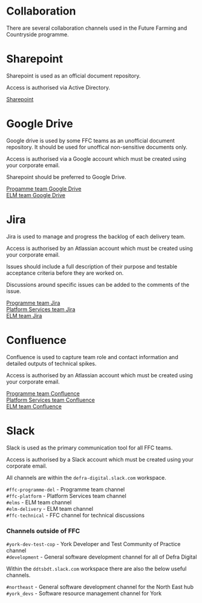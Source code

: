 # Collaboration
There are several collaboration channels used in the Future Farming and Countryside programme.

# Sharepoint
Sharepoint is used as an official document repository.  

Access is authorised via Active Directory.

[Sharepoint](https://defra.sharepoint.com/sites/pwa/Future%20Farming%20and%20Countryside%20Programme/default.aspx)

# Google Drive
Google drive is used by some FFC teams as an unofficial document repository.  It should be used for unoffical non-sensitive documents only.  

Access is authorised via a Google account which must be created using your corporate email.

Sharepoint should be preferred to Google Drive.

[Progamme team Google Drive](https://drive.google.com/drive/folders/0AAmQ4TlCw4vzUk9PVA)  
[ELM team Google Drive](https://drive.google.com/drive/folders/0AIJpwGmbYIzKUk9PVA)

# Jira
Jira is used to manage and progress the backlog of each delivery team.  

Access is authorised by an Atlassian account which must be created using your corporate email.

Issues should include a full description of their purpose and testable acceptance criteria before they are worked on.  

Discussions around specific issues can be added to the comments of the issue.  

[Programme team Jira](https://eaflood.atlassian.net/secure/RapidBoard.jspa?projectKey=FPD&rapidView=533&view=planning)  
[Platform Services team Jira](https://eaflood.atlassian.net/secure/RapidBoard.jspa?rapidView=597&projectKey=PSD&view=planning.nodetail)  
[ELM team Jira](https://eaflood.atlassian.net/secure/RapidBoard.jspa?rapidView=583&projectKey=ELM&view=planning.nodetail)  

# Confluence
Confluence is used to capture team role and contact information and detailed outputs of technical spikes.  

Access is authorised by an Atlassian account which must be created using your corporate email.  

[Programme team Confluence](https://eaflood.atlassian.net/wiki/spaces/FFCPD/overview)  
[Platform Services team Confluence](https://eaflood.atlassian.net/wiki/spaces/FPS/overview)  
[ELM team Confluence](https://eaflood.atlassian.net/wiki/spaces/ELM/overview)  

# Slack
Slack is used as the primary communication tool for all FFC teams.

Access is authorised by a Slack account which must be created using your corporate email.

All channels are within the `defra-digital.slack.com` workspace.

`#ffc-programme-del` - Programme team channel  
`#ffc-platform` - Platform Services team channel  
`#elms` - ELM team channel  
`#elm-delivery` - ELM team channel  
`#ffc-technical` - FFC channel for technical discussions

### Channels outside of FFC
`#york-dev-test-cop` - York Developer and Test Community of Practice channel  
`#development` - General software development channel for all of Defra Digital  

Within the `ddtsbdt.slack.com` workspace there are also the below useful channels.

`#northeast` - General software development channel for the North East hub  
`#york_devs` - Software resource management channel for York
